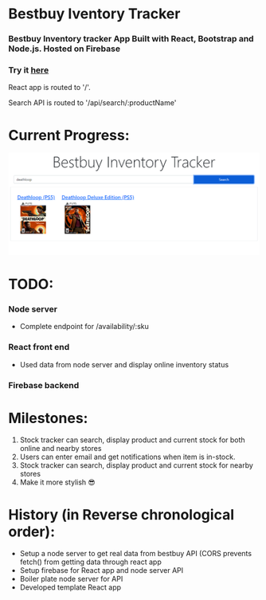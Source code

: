 # Bestbuy Iventory Tracker
### Bestbuy Inventory tracker App Built with React, Bootstrap and Node.js. Hosted on Firebase

### Try it [here](https://inventory-tracker-5527a.web.app/)

React app is routed to '/'.

Search API is routed to '/api/search/:productName'

# Current Progress:

![screenshot](./img/screenshot-01.png)

# TODO:
### Node server
 - Complete endpoint for /availability/:sku

### React front end
 - Used data from node server and display online inventory status

### Firebase backend

# Milestones:
 1. Stock tracker can search, display product and current stock for both online and nearby stores
 1. Users can enter email and get notifications when item is in-stock.
 1. Stock tracker can search, display product and current stock for nearby stores
 1. Make it more stylish 😎


# History (in Reverse chronological order):
 - Setup a node server to get real data from bestbuy API (CORS prevents fetch() from getting data through react app
 - Setup firebase for React app and node server API
 - Boiler plate node server for API
 - Developed template React app 